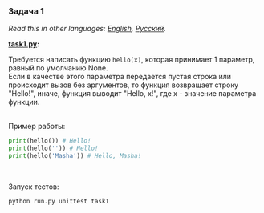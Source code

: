 ### Задача 1

*Read this in other languages: [English](README.md), [Русский](README.ru.md).*

<b> [task1.py](./task1.py): </b><br>

Требуется написать функцию `hello(x)`, которая принимает 1 параметр, равный по умолчанию None. <br>
Если в качестве этого параметра передается пустая строка или происходит вызов без аргументов, то функция
возвращает строку "Hello!", иначе, функция выводит "Hello, x!", где x - значение параметра функции. <br><br>

Пример работы:
```python
print(hello()) # Hello!
print(hello('')) # Hello!
print(hello('Masha')) # Hello, Masha!
```
<br>

Запуск тестов:
```bash
python run.py unittest task1
```